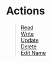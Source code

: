 # Actions

> [Read](./actions/read.html)
> <br>
> [Write](./actions/write.html)
> <br>
> [Update](./actions/update.html)
> <br>
> [Delete](./actions/delete.html)
> <br>
> [Edit Name](./actions/edit-name.html)
